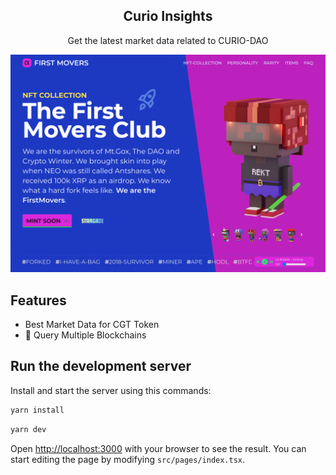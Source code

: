 <div align="center">
  <h2>Curio Insights</h2>
  <p>Get the latest market data related to CURIO-DAO</p>
</div>

![Screenshot of Curio Info intro screen.](https://github.com/soul-man/first-movers-club/blob/main/public/images/preview/fm-preview01.png?raw=true)

## Features

- Best Market Data for CGT Token
- 💖 Query Multiple Blockchains

## Run the development server

Install and start the server using this commands:

```bash
yarn install
```

```bash
yarn dev
```

Open [http://localhost:3000](http://localhost:3000) with your browser to see the result. You can start editing the page by modifying `src/pages/index.tsx`.